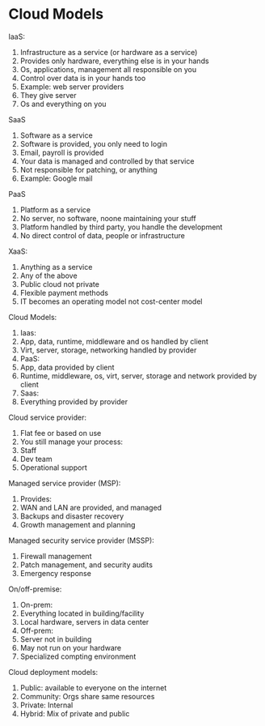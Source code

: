 # Cloud Models

IaaS:
1. Infrastructure as a service (or hardware as a service)
1. Provides only hardware, everything else is in your hands
1. Os, applications, management all responsible on you
1. Control over data is in your hands too
1. Example: web server providers
 1. They give server
 1. Os and everything on you

SaaS
1. Software as a service
1. Software is provided, you only need to login
1. Email, payroll is provided
1. Your data is managed and controlled by that service
1. Not responsible for patching, or anything
1. Example: Google mail

PaaS
1. Platform as a service
1. No server, no software, noone maintaining your stuff
1. Platform handled by third party, you handle the development
1. No direct control of data, people or infrastructure

XaaS:
1. Anything as a service
1. Any of the above
1. Public cloud not private
1. Flexible payment methods
1. IT becomes an operating model not cost-center model

Cloud Models:
1. Iaas:
 1. App, data, runtime, middleware and os handled by client
 1. Virt, server, storage, networking handled by provider
1. PaaS:
 1. App, data provided by client
 1. Runtime, middleware, os, virt, server, storage and network provided by client
1. Saas:
 1. Everything provided by provider

Cloud service provider:
1. Flat fee or based on use
1. You still manage your process:
 1. Staff
 1. Dev team
 1. Operational support

Managed service provider (MSP):
1. Provides:
 1. WAN and LAN are provided, and managed
 1. Backups and disaster recovery
 1. Growth management and planning

Managed security service provider (MSSP):
1. Firewall management
1. Patch management, and security audits
1. Emergency response

On/off-premise:
1. On-prem:
 1. Everything located in building/facility
 1. Local hardware, servers in data center
1. Off-prem:
 1. Server not in building
 1. May not run on your hardware
 1. Specialized compting environment

Cloud deployment models:
1. Public: available to everyone on the internet
1. Community: Orgs share same resources
1. Private: Internal
1. Hybrid: Mix of private and public
